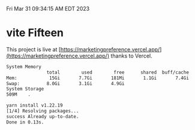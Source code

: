 Fri Mar 31 09:34:15 AM EDT 2023

# vite Fifteen


This project is live at [https://marketingpreference.vercel.app/](https://marketingpreference.vercel.app/) thanks to Vercel.

```bash
System Memory
               total        used        free      shared  buff/cache   available
Mem:            15Gi       7.7Gi       181Mi       1.1Gi       7.4Gi       6.1Gi
Swap:          8.0Gi       3.1Gi       4.9Gi
System Storage
509M	.
```
```bash
yarn install v1.22.19
[1/4] Resolving packages...
success Already up-to-date.
Done in 0.13s.
```

